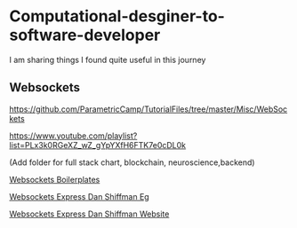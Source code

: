 # Computational-desginer-to-software-developer
I am sharing things I found quite useful in this journey

## Websockets 

https://github.com/ParametricCamp/TutorialFiles/tree/master/Misc/WebSockets

https://www.youtube.com/playlist?list=PLx3k0RGeXZ_wZ_gYpYXfH6FTK7e0cDL0k


(Add folder for full stack chart, blockchain, neuroscience,backend)

[Websockets Boilerplates](/websockets)


[Websockets Express Dan Shiffman Eg](/websockets/shiffman-socketio-express/)


[Websockets Express Dan Shiffman Website](https://mistrymm7.github.io/Computational-desginer-to-software-developer/websockets/shiffman-socketio-express/public/)
